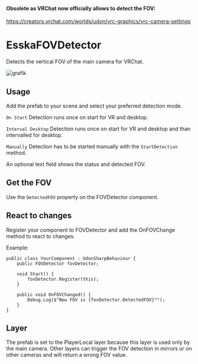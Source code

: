 #### Obsolete as VRChat now officially allows to detect the FOV:

https://creators.vrchat.com/worlds/udon/vrc-graphics/vrc-camera-settings

# EsskaFOVDetector

Detects the vertical FOV of the main camera for VRChat.

![grafik](https://github.com/Ess-Ka/EsskaFOVDetector/assets/84975839/2ced1ee8-fedb-4fde-8b17-6ff11e926f44)

## Usage ##

Add the prefab to your scene and select your preferred detection mode. 

`On Start` Detection runs once on start for VR and desktop.

`Interval Desktop` Detection runs once on start for VR and desktop and than intervalled for desktop.

`Manually` Detection has to be started manually with the `StartDetection` method.

An optional text field shows the status and detected FOV.

## Get the FOV ##

Use the `DetectedFOV` property on the FOVDetector component.


## React to changes ##

Register your component to FOVDetector and add the OnFOVChange method to react to changes. 

Example:
```
public class YourComponent : UdonSharpBehaviour {
    public FOVDetector fovDetector;

    void Start() {
        fovDetector.Register(this);
    }

    public void OnFOVChanged() {
        Debug.Log($"New FOV is {fovDetector.DetectedFOV}°");
    }
}
```

## Layer ##

The prefab is set to the PlayerLocal layer because this layer is used only by the main camera. Other layers can trigger the FOV detection in mirrors or on other cameras and will return a wrong FOV value.

